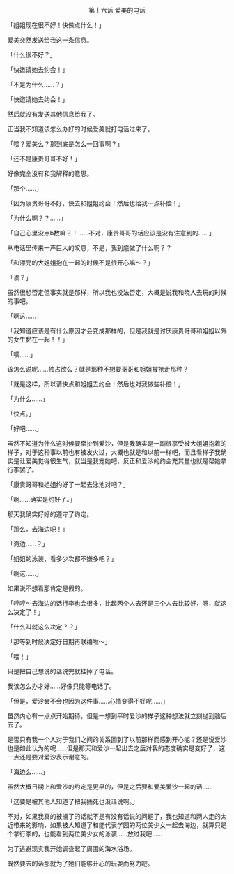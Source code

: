 <p align="center">第十六话 爱美的电话</p>

「姐姐现在很不好！快做点什么！」

爱美突然发送给我这一条信息。

「什么很不好？」

「快邀请她去约会！」

「不是为什么……？」

「快邀请她去约会！」

然后就没有发送其他信息给我了。

正当我不知道该怎么办好的时候爱美就打电话过来了。

「喂？爱美么？那到底是怎么一回事啊？」

「还不是康贵哥哥不好！」

好像完全没有和我解释的意思。

「那个……」

「因为康贵哥哥不好，快去和姐姐约会！然后也给我一点补偿！」

「为什么啊？？……」

「自己心里没点b数嘛？！……不对，康贵哥哥的话应该是没有注意到的……」

从电话里传来一声巨大的叹息，不是，我到底做了什么啊？？

「和漂亮的大姐姐抱在一起的时候不是很开心嘛～？」

「诶？」

虽然很想否定但事实就是那样，所以我也没法否定，大概是说我和晓人去玩的时候的事吧。

「啊这……」

「我知道应该是有什么原因才会变成那样的，但是我就是讨厌康贵哥哥和姐姐以外的女生黏在一起！！」

「噢……」

该怎么说呢……独占欲么？就是那种不想要哥哥和姐姐被抢走那种？

「就是这样，所以请快点和姐姐去约会！然后也对我做些补偿！」

「为什么……」

「快点。」

「好吧……」

虽然不知道为什么这时候要牵扯到爱沙，但是我确实是一副很享受被大姐姐抱着的样子，对于这种事以前也有被发火过，大概也就是和以前一样吧，而且看样子我确实是让爱美觉得很生气，就当是我宠她吧，反正和爱沙的约会充其量也就是帮她拿行李罢了。

「康贵哥哥和姐姐约好了一起去泳池对吧？」

「啊……确实是约好了。」

那天我确实好好的遵守了约定。

「那么，去海边吧！」

「海边……？」

「姐姐的泳装，看多少次都不嫌多吧？」

「啊这……」

如果说不想看那肯定是假的。

「哼哼～去海边的话行李也会很多，比起两个人去还是三个人去比较好，嗯，就这么决定了！」

「什么叫就这么决定？？」

「那等到时候决定好日期再联络啦～」

「喂！」

只是把自己想说的话说完就挂掉了电话。

我该怎么办才好……好像只能等电话了。

「但是，爱沙会不会也因为这件事……心情变得不好呢……」

虽然内心有一点点开始期待，但是一想到平时爱沙的样子这种想法就立刻抛到脑后去了。

是否只有我一个人对于我们之间的关系回到了以前那样而感到开心呢？还是说爱沙也是如此认为的呢……但是那天和爱沙一起出去之后对我的态度确实是变好了，这一点还是要对爱沙表示谢意的。

「海边么……」

虽然大概日期上和爱沙的约定是更早的，但是之后要和爱美爱沙一起的话……

「这要是被其他人知道了把我捅死也没话说啊。」

不对，如果我真的被捅了的话就不是有没有话说的问题了，我也知道和两人走的太近带来的影响，如果被人知道了和能代表学园的两位美少女一起去海边，就算只是个拿行李的，也能看到两位美少女的泳装……放过我吧……

为了逃避现实我开始调查起了周围的海水浴场。

既然要去的话那就为了她们能够开心的玩耍而努力吧。

